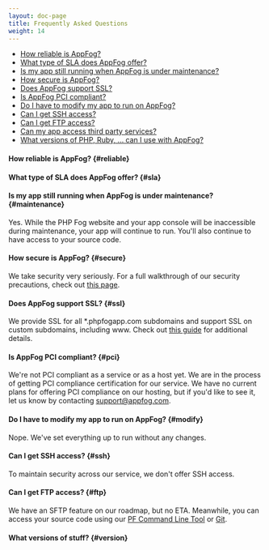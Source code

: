 ```yaml
---
layout: doc-page
title: Frequently Asked Questions
weight: 14
---
```


* [How reliable is AppFog?](#reliable)
* [What type of SLA does AppFog offer?](#sla)
* [Is my app still running when AppFog is under maintenance?](#maintenance)
* [How secure is AppFog?](#secure)
* [Does AppFog support SSL?](#ssl)
* [Is AppFog PCI compliant? ](#pci)
* [Do I have to modify my app to run on AppFog?](#modify)
* [Can I get SSH access?](#ssh)
* [Can I get FTP access?](#ftp)
* [Can my app access third party services?](#3rdparty)
* [What versions of PHP, Ruby, ... can I use with AppFog?](#version)

#### How reliable is AppFog? {#reliable}


#### What type of SLA does AppFog offer? {#sla}


#### Is my app still running when AppFog is under maintenance? {#maintenance}

Yes. While the PHP Fog website and your app console will be inaccessible during maintenance, your app will continue to run. You'll also continue to have access to your source code. 

#### How secure is AppFog? {#secure}

We take security very seriously. For a full walkthrough of our security precautions, check out [this page](/security).

#### Does AppFog support SSL? {#ssl}

We provide SSL for all *.phpfogapp.com subdomains and support SSL on custom subdomains, including www. Check out [this guide](/customize/ssl) for additional details.

#### Is AppFog PCI compliant? {#pci}

We're not PCI compliant as a service or as a host yet. We are in the process of getting PCI compliance certification for our service. We have no current plans for offering PCI compliance on our hosting, but if you'd like to see it, let us know by contacting [support@appfog.com](mailto:support@appfog.com).

#### Do I have to modify my app to run on AppFog? {#modify}

Nope. We've set everything up to run without any changes.

#### Can I get SSH access? {#ssh}

To maintain security across our service, we don't offer SSH access. 

#### Can I get FTP access? {#ftp}

We have an SFTP feature on our roadmap, but no ETA. Meanwhile, you can access your source code using our [PF Command Line Tool](/getting-started/pf-command-line-tool) or [Git](/getting-started/git).

#### What versions of stuff? {#version}

